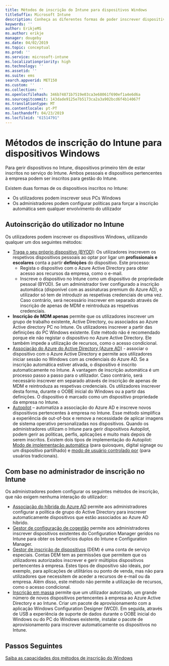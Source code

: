```yaml
---
title: Métodos de inscrição do Intune para dispositivos Windows
titleSuffix: Microsoft Intune
description: Conheça as diferentes formas de poder inscrever dispositivos Windows no Intune
keywords: ''
author: ErikjeMS
ms.author: erikje
manager: dougeby
ms.date: 04/02/2019
ms.topic: conceptual
ms.prod: ''
ms.service: microsoft-intune
ms.localizationpriority: high
ms.technology: ''
ms.assetid: ''
ms.suite: ems
search.appverid: MET150
ms.custom: ''
ms.collection: ''
ms.openlocfilehash: 346b74871b7519e03ca3e68061f690ef1a4e6d6a
ms.sourcegitcommit: 143dade9125e7b5173ca2a3a902bcd6f4b14067f
ms.translationtype: MT
ms.contentlocale: pt-PT
ms.lasthandoff: 04/23/2019
ms.locfileid: "61514791"
---
```

# <a name="intune-enrollment-methods-for-windows-devices"></a>Métodos de inscrição do Intune para dispositivos Windows

Para gerir dispositivos no Intune, dispositivos primeiro têm de estar inscritos no serviço do Intune. Ambos pessoais e dispositivos pertencentes à empresa podem ser inscritos para gestão do Intune. 

Existem duas formas de os dispositivos inscritos no Intune:
- Os utilizadores podem inscrever seus PCs Windows 
- Os administradores podem configurar políticas para forçar a inscrição automática sem qualquer envolvimento do utilizador

## <a name="user-self-enrollment-in-intune"></a>Autoinscrição do utilizador no Intune

Os utilizadores podem inscrever os dispositivos Windows, utilizando qualquer um dos seguintes métodos:

- [Traga o seu próprio dispositivo (BYOD)](https://docs.microsoft.com/intune-user-help/enroll-windows-10-device): Os utilizadores inscrevem os respetivos dispositivos pessoais ao optar por ligar um **profissionais e escolares** conta a partir **definições** do dispositivo. Este processo:
    - Regista o dispositivo com o Azure Active Directory para obter acesso aos recursos da empresa, como o e-mail.
    - Inscreve o dispositivo no Intune como um dispositivo de propriedade pessoal (BYOD).
Se um administrador tiver configurado a inscrição automática (disponível com as assinaturas premium do Azure AD), o utilizador só tem de introduzir as respetivas credenciais de uma vez. Caso contrário, será necessário inscrever em separado através de inscrição de apenas de MDM e reintroduza as respetivas credenciais.  
- **Inscrição de MDM apenas** permite que os utilizadores inscrever um grupo de trabalho existente, Active Directory, ou associados ao Azure Active directory PC no Intune. Os utilizadores inscrever a partir das definições do PC Windows existente. Este método não é recomendado porque ele não registar o dispositivo no Azure Active Directory. Ele também impede a utilização de recursos, como o acesso condicional.
- [Associação do Azure do Active Directory (Azure AD)](https://docs.microsoft.com/azure/active-directory/user-help/user-help-join-device-on-network) - associar o dispositivo com o Azure Active Directory e permite aos utilizadores iniciar sessão no Windows com as credenciais do Azure AD. Se a inscrição automática estiver ativada, o dispositivo é inscrito automaticamente no Intune. A vantagem de inscrição automática é um processo passo a passo para o utilizador. Caso contrário, será necessário inscrever em separado através de inscrição de apenas de MDM e reintroduza as respetivas credenciais. Os utilizadores inscrever desta forma, durante o OOBE inicial do Windows ou a partir das definições. O dispositivo é marcado como um dispositivo propriedade da empresa no Intune.
- [Autopilot](enrollment-autopilot.md) – automatiza a associação do Azure AD e inscreve novos dispositivos pertencentes à empresa no Intune. Esse método simplifica a experiência de out-of-box e remove a necessidade de aplicar imagens de sistema operativo personalizadas nos dispositivos. Quando os administradores utilizam o Intune para gerir dispositivos Autopilot, podem gerir as políticas, perfis, aplicações e muito mais depois de serem inscritos.  Existem dois tipos de implementação do Autopilot: [Modo de implementação automática](https://docs.microsoft.com/windows/deployment/windows-autopilot/self-deploying) (para quiosques, digital signage ou um dispositivo partilhado) e [modo de usuário controlado por](https://docs.microsoft.com/windows/deployment/windows-autopilot/user-driven) (para usuários tradicionais). 

## <a name="administrator-based-enrollment-in-intune"></a>Com base no administrador de inscrição no Intune

Os administradores podem configurar os seguintes métodos de inscrição, que não exigem nenhuma interação do utilizador:

- [Associação do híbrida do Azure AD](https://docs.microsoft.com/windows/client-management/mdm/enroll-a-windows-10-device-automatically-using-group-policy) permite aos administradores configurar a política de grupo do Active Directory para inscrever automaticamente dispositivos que estão associados ao Azure AD híbrido. 
- [Gestor de configuração de cogestão](https://docs.microsoft.com/sccm/comanage/overview) permite aos administradores inscrever dispositivos existentes do Configuration Manager geridos no Intune para obter os benefícios duplos do Intune e Configuration Manager. 
- [Gestor de inscrição de dispositivos](device-enrollment-manager-enroll.md) (DEM) é uma conta de serviço especiais. Contas DEM tem as permissões que permitem que os utilizadores autorizados inscrever e gerir múltiplos dispositivos pertencentes à empresa. Estes tipos de dispositivo são ideais, por exemplo, para aplicações de utilitários ou ponto de venda, mas não para utilizadores que necessitem de aceder a recursos de e-mail ou da empresa. Além disso, este método não permite a utilização de recursos, como o acesso condicional. 
- [Inscrição em massa](windows-bulk-enroll.md) permite que um utilizador autorizado, um grande número de novos dispositivos pertencentes à empresa ao Azure Active Directory e ao Intune. Criar um pacote de aprovisionamento com a aplicação Windows Configuration Designer (WCD). Em seguida, através de USB a experiência de suporte de dados durante o OOBE inicial do Windows ou do PC do Windows existente, instalar o pacote de aprovisionamento para inscrever automaticamente os dispositivos no Intune. 

## <a name="next-steps"></a>Passos Seguintes

[Saiba as capacidades dos métodos de inscrição do Windows](enrollment-method-capab.md)
